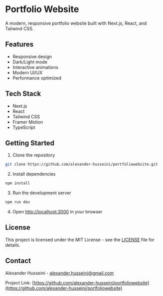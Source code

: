 # Portfolio Website

A modern, responsive portfolio website built with Next.js, React, and Tailwind CSS.

## Features

- Responsive design
- Dark/Light mode
- Interactive animations
- Modern UI/UX
- Performance optimized

## Tech Stack

- Next.js
- React
- Tailwind CSS
- Framer Motion
- TypeScript

## Getting Started

1. Clone the repository
```bash
git clone https://github.com/alexander-husseini/portfoliowebsite.git
```

2. Install dependencies
```bash
npm install
```

3. Run the development server
```bash
npm run dev
```

4. Open [http://localhost:3000](http://localhost:3000) in your browser

## License

This project is licensed under the MIT License - see the [LICENSE](LICENSE) file for details.

## Contact

Alexander Husseini - alexander.husseini@gmail.com

Project Link: [https://github.com/alexander-husseini/portfoliowebsite](https://github.com/alexander-husseini/portfoliowebsite) 
